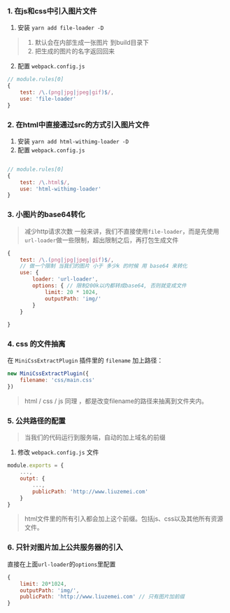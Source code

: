 
### 1. 在js和css中引入图片文件
1. 安装
`yarn add file-loader -D`
> 1. 默认会在内部生成一张图片 到build目录下
> 2. 把生成的图片的名字返回回来
2. 配置 `webpack.config.js`
```js
// module.rules[0]
{
    test: /\.(png|jpg|jpeg|gif)$/,
    use: 'file-loader'
}
```
### 2. 在html中直接通过src的方式引入图片文件
1. 安装
`yarn add html-withimg-loader -D`
2. 配置 `webpack.config.js`
```js

// module.rules[0]
{
    test: /\.html$/,
    use: 'html-withimg-loader'
}
```

### 3. 小图片的base64转化
> 减少http请求次数
一般来讲，我们不直接使用`file-loader`，而是先使用`url-loader`做一些限制，超出限制之后，再打包生成文件
```js
{
    test: /\.(png|jpg|jpeg|gif)$/,
    // 做一个限制 当我们的图片 小于 多少k 的时候 用 base64 来转化
    use: {
        loader: 'url-loader',
        options: { // 限制200k以内都转成base64, 否则就变成文件
            limit: 20 * 1024,
            outputPath: 'img/'
        }
    }
    
}
```
### 4. css 的文件抽离
在 `MiniCssExtractPlugin` 插件里的 `filename` 加上路径：
```js
new MiniCssExtractPlugin({
    filename: 'css/main.css'
})
```
> html / css / js 同理 ，都是改变filename的路径来抽离到文件夹内。

### 5. 公共路径的配置
> 当我们的代码运行到服务端，自动的加上域名的前缀
1. 修改 `webpack.config.js` 文件
```js
module.exports = {
    ...,
    outpt: {
        ...,
        publicPath: 'http://www.liuzemei.com'
    }
}
```
> html文件里的所有引入都会加上这个前缀。包括js、css以及其他所有资源文件。

### 6. 只针对图片加上公共服务器的引入
直接在上面`url-loader`的`options`里配置
```js
{
    limit: 20*1024,
    outputPath: 'img/',
    publicPath: 'http://www.liuzemei.com' // 只有图片加前缀
}
```
